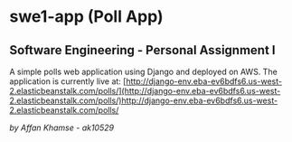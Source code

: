 # swe1-app (Poll App)
## Software Engineering - Personal Assignment I

A simple polls web application using Django and deployed on AWS. The application is currently live at: [http://django-env.eba-ev6bdfs6.us-west-2.elasticbeanstalk.com/polls/](http://django-env.eba-ev6bdfs6.us-west-2.elasticbeanstalk.com/polls/)http://django-env.eba-ev6bdfs6.us-west-2.elasticbeanstalk.com/polls/

*by Affan Khamse - ak10529*
